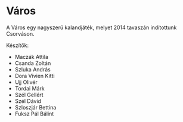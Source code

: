 Város
=====

A Város egy nagyszerű kalandjáték, melyet 2014 tavaszán indítottunk Csorváson.

Készítők:


 - Maczák Attila
 - Csanda Zoltán
 - Szluka András
 - Dora Vivien Kitti
 - Ujj Olivér
 - Tordai Márk
 - Szél Gellért
 - Szél Dávid
 - Szloszjár Bettina
 - Fuksz Pál Bálint
